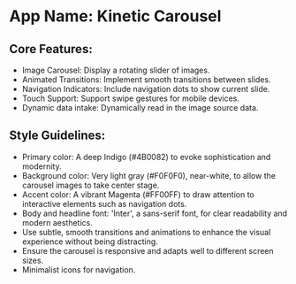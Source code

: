 # **App Name**: Kinetic Carousel

## Core Features:

- Image Carousel: Display a rotating slider of images.
- Animated Transitions: Implement smooth transitions between slides.
- Navigation Indicators: Include navigation dots to show current slide.
- Touch Support: Support swipe gestures for mobile devices.
- Dynamic data intake: Dynamically read in the image source data.

## Style Guidelines:

- Primary color: A deep Indigo (#4B0082) to evoke sophistication and modernity.
- Background color: Very light gray (#F0F0F0), near-white, to allow the carousel images to take center stage.
- Accent color: A vibrant Magenta (#FF00FF) to draw attention to interactive elements such as navigation dots.
- Body and headline font: 'Inter', a sans-serif font, for clear readability and modern aesthetics.
- Use subtle, smooth transitions and animations to enhance the visual experience without being distracting.
- Ensure the carousel is responsive and adapts well to different screen sizes.
- Minimalist icons for navigation.